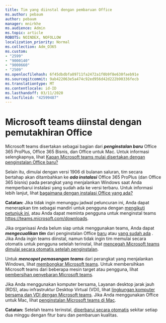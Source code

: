 ```yaml
---
title: Tim yang diinstal dengan pembaruan Office
ms.author: pebaum
author: pebaum
manager: mnirkhe
ms.audience: Admin
ms.topic: article
ROBOTS: NOINDEX, NOFOLLOW
localization_priority: Normal
ms.collection: Adm_O365
ms.custom:
- "2599"
- "9000140"
- "9000660"
- "2509"
ms.openlocfilehash: 6f45dbdbfa89711fa2472a1f0b9f8e630faeb91e
ms.sourcegitcommit: 9ab422063e5a474c92ed956d42d222b90336fecb
ms.translationtype: MT
ms.contentlocale: id-ID
ms.lasthandoff: 03/11/2020
ms.locfileid: "42599487"
---
```

# <a name="microsoft-teams-installed-with-office-updates"></a>Microsoft teams diinstal dengan pemutakhiran Office

Microsoft teams disertakan sebagai bagian dari ***penginstalan baru*** Office 365 ProPlus, Office 365 Bisnis, dan Office untuk Mac. Untuk informasi selengkapnya, lihat [Kapan Microsoft teams mulai disertakan dengan penginstalan Office baru?](https://docs.microsoft.com/deployoffice/teams-install#when-will-microsoft-teams-start-being-included-with-new-installations-of-office-365-proplus)

Selain itu, dimulai dengan versi 1906 di bulanan saluran, tim secara bertahap akan ditambahkan ke ***ada instalasi*** Office 365 ProPlus (dan Office 365 bisnis) pada perangkat yang menjalankan Windows saat Anda memperbarui instalasi yang sudah ada ke versi terbaru. Untuk informasi lebih lanjut, lihat [bagaimana dengan instalasi Office yang ada?](https://docs.microsoft.com/deployoffice/teams-install#what-about-existing-installations-of-office-365-proplus)

**Catatan:** Jika tidak ingin menunggu jadwal peluncuran ini, Anda dapat menerapkan tim sebagai mandiri untuk pengguna dengan [mengikuti petunjuk ini](https://docs.microsoft.com/MicrosoftTeams/msi-deployment), atau Anda dapat meminta pengguna untuk menginstal teams https://teams.microsoft.com/downloads.

Jika organisasi Anda belum siap untuk menggunakan teams, Anda dapat ***mengecualikan tim*** dari penginstalan Office [baru](https://docs.microsoft.com/deployoffice/teams-install#how-to-exclude-microsoft-teams-from-new-installations-of-office-365-proplus) atau [yang sudah ada](https://docs.microsoft.com/deployoffice/teams-install#use-group-policy-to-control-the-installation-of-microsoft-teams) . Jika Anda ingin teams diinstal, namun tidak ingin tim memulai secara otomatis untuk pengguna setelah terinstal, lihat [mencegah Microsoft teams dimulai secara otomatis setelah penginstalan](https://docs.microsoft.com/deployoffice/teams-install#use-group-policy-to-prevent-microsoft-teams-from-starting-automatically-after-installation).

Untuk ***mencopot pemasangan teams*** dari perangkat yang menjalankan Windows, lihat [membongkar Microsoft teams](https://support.office.com/article/uninstall-microsoft-teams-3b159754-3c26-4952-abe7-57d27f5f4c81). Untuk membersihkan Microsoft teams dari beberapa mesin target atau pengguna, lihat [pembersihan penyebaran Microsoft teams](https://docs.microsoft.com/microsoftteams/scripts/powershell-script-teams-deployment-clean-up).

Jika Anda menggunakan komputer bersama, Layanan desktop jarak jauh (RDS), atau infrastruktur Desktop Virtual (VDI), lihat [lingkungan komputer bersama dan VDI dengan Microsoft teams](https://docs.microsoft.com/deployoffice/teams-install#shared-computer-and-vdi-environments-with-microsoft-teams). Jika Anda menggunakan Office untuk Mac, lihat [penginstalan Microsoft teams di Mac](https://docs.microsoft.com/deployoffice/teams-install#microsoft-teams-installations-on-a-mac).

**Catatan:** Setelah teams terinstal, [diperbarui secara otomatis](https://docs.microsoft.com/deployoffice/teams-install#feature-and-quality-updates-for-microsoft-teams) sekitar setiap dua minggu dengan fitur baru dan pembaruan kualitas. 